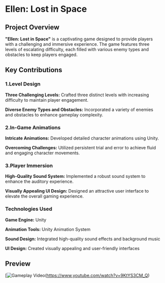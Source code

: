# Ellen: Lost in Space

## Project Overview

**"Ellen: Lost in Space"** is a captivating game designed to provide players with a challenging and immersive experience. The game features three levels of escalating difficulty, each filled with various enemy types and obstacles to keep players engaged.

## Key Contributions

### 1.Level Design

**Three Challenging Levels:** Crafted three distinct levels with increasing difficulty to maintain player engagement.

**Diverse Enemy Types and Obstacles:** Incorporated a variety of enemies and obstacles to enhance gameplay complexity.

### 2.In-Game Animations

**Intricate Animations:** Developed detailed character animations using Unity.

**Overcoming Challenges:** Utilized persistent trial and error to achieve fluid and engaging character movements.

### 3.Player Immersion

**High-Quality Sound System:** Implemented a robust sound system to enhance the auditory experience.

**Visually Appealing UI Design:** Designed an attractive user interface to elevate the overall gaming experience.

### Technologies Used

**Game Engine:** Unity

**Animation Tools:** Unity Animation System

**Sound Design:** Integrated high-quality sound effects and background music

**UI Design:** Created visually appealing and user-friendly interfaces

## Preview


[![Gameplay Video](https://img.youtube.com/vi/9KtYS3CM_Q/0.jpg)(https://www.youtube.com/watch?v=9KtYS3CM_Q)



